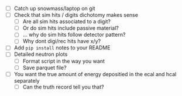 - [ ] Catch up snowmass/laptop on git
- [ ] Check that sim hits / digits dichotomy makes sense
  - [ ] Are all sim hits associated to a digit?
  - [ ] Or do sim hits include passive material?
  - [ ] ... why do sim hits follow detector pattern?
  - [ ] Why dont digi/rec hits have x/y?
- [ ] Add `pip install` notes to your README
- [ ] Detailed neutron plots
  - [ ] Format script in the way you want
  - [ ] Save parquet file?
- [ ] You want the true amount of energy depositied in the ecal and hcal separately
  - [ ] Can the truth record tell you that?

